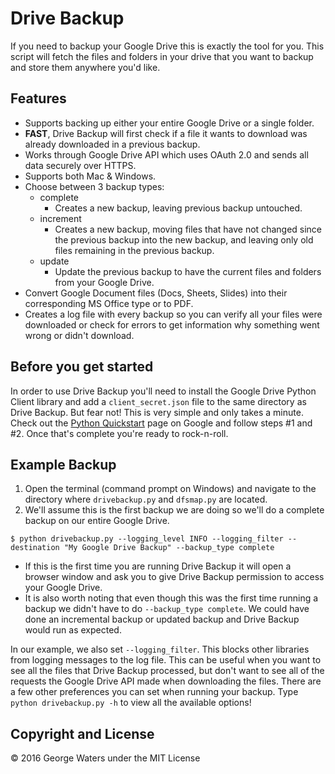# Drive Backup

If you need to backup your Google Drive this is exactly the tool for you. This script will fetch the files and folders in your drive that you want to backup and store them anywhere you'd like.

## Features

- Supports backing up either your entire Google Drive or a single folder.
- **FAST**, Drive Backup will first check if a file it wants to download was already downloaded in a previous backup.
- Works through Google Drive API which uses OAuth 2.0 and sends all data securely over HTTPS.
- Supports both Mac & Windows.
- Choose between 3 backup types:
  - complete
    - Creates a new backup, leaving previous backup untouched.
  - increment
    - Creates a new backup, moving files that have not changed since the previous backup into the new backup, and leaving only old files remaining in the previous backup.
  - update
    - Update the previous backup to have the current files and folders from your Google Drive.
- Convert Google Document files (Docs, Sheets, Slides) into their corresponding MS Office type or to PDF.
- Creates a log file with every backup so you can verify all your files were downloaded or check for errors to get information why something went wrong or didn't download.

## Before you get started

In order to use Drive Backup you'll need to install the Google Drive Python Client library and add a `client_secret.json` file to the same directory as Drive Backup. But fear not! This is very simple and only takes a minute. Check out the [Python Quickstart](https://developers.google.com/drive/v3/web/quickstart/python) page on Google and follow steps #1 and #2. Once that's complete you're ready to rock-n-roll.

## Example Backup

1. Open the terminal (command prompt on Windows) and navigate to the directory where `drivebackup.py` and `dfsmap.py` are located.
1. We'll assume this is the first backup we are doing so we'll do a complete backup on our entire Google Drive.
```
$ python drivebackup.py --logging_level INFO --logging_filter --destination "My Google Drive Backup" --backup_type complete
```
 - If this is the first time you are running Drive Backup it will open a browser window and ask you to give Drive Backup permission to access your Google Drive.
 - It is also worth noting that even though this was the first time running a backup we didn't have to do `--backup_type complete`. We could have done an incremental backup or updated backup and Drive Backup would run as expected.


 In our example, we also set `--logging_filter`. This blocks other libraries from logging messages to the log file. This can be useful when you want to see all the files that Drive Backup processed, but don't want to see all of the requests the Google Drive API made when downloading the files. There are a few other preferences you can set when running your backup. Type `python drivebackup.py -h` to view all the available options!

## Copyright and License

© 2016 George Waters under the MIT License
